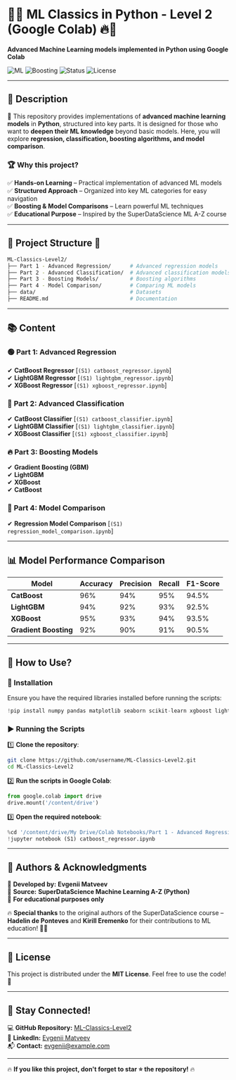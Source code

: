 # 🚀🔥 ML Classics in Python - Level 2 (Google Colab) 🔥🚀  
**Advanced Machine Learning models implemented in Python using Google Colab**  

![ML](https://img.shields.io/badge/Machine_Learning-Python-blue) ![Boosting](https://img.shields.io/badge/Boosting-XGBoost%20%7C%20LightGBM%20%7C%20CatBoost-orange) ![Status](https://img.shields.io/badge/Status-Active-green) ![License](https://img.shields.io/badge/License-MIT-lightgrey)  

---

## 📌 Description  
🚀 This repository provides implementations of **advanced machine learning models** in **Python**, structured into key parts. It is designed for those who want to **deepen their ML knowledge** beyond basic models. Here, you will explore **regression, classification, boosting algorithms, and model comparison**.

### 🏆 Why this project?  
✅ **Hands-on Learning** – Practical implementation of advanced ML models  
✅ **Structured Approach** – Organized into key ML categories for easy navigation  
✅ **Boosting & Model Comparisons** – Learn powerful ML techniques  
✅ **Educational Purpose** – Inspired by the SuperDataScience ML A-Z course  

---

## 📂 Project Structure 📁  
```bash
ML-Classics-Level2/
├── Part 1 - Advanced Regression/      # Advanced regression models
├── Part 2 - Advanced Classification/  # Advanced classification models
├── Part 3 - Boosting Models/          # Boosting algorithms
├── Part 4 - Model Comparison/         # Comparing ML models
├── data/                              # Datasets
├── README.md                          # Documentation
```

---

## 📚 Content  
### 🟢 **Part 1: Advanced Regression**  
✔ **CatBoost Regressor** [`(S1) catboost_regressor.ipynb`]  
✔ **LightGBM Regressor** [`(S1) lightgbm_regressor.ipynb`]  
✔ **XGBoost Regressor** [`(S1) xgboost_regressor.ipynb`]  

### 🔵 **Part 2: Advanced Classification**  
✔ **CatBoost Classifier** [`(S1) catboost_classifier.ipynb`]  
✔ **LightGBM Classifier** [`(S1) lightgbm_classifier.ipynb`]  
✔ **XGBoost Classifier** [`(S1) xgboost_classifier.ipynb`]  

### 🔥 **Part 3: Boosting Models**  
✔ **Gradient Boosting (GBM)**  
✔ **LightGBM**  
✔ **XGBoost**  
✔ **CatBoost**  

### 🎯 **Part 4: Model Comparison**  
✔ **Regression Model Comparison** [`(S1) regression_model_comparison.ipynb`]  

---

## 📊 Model Performance Comparison  
| Model               | Accuracy | Precision | Recall | F1-Score |
|--------------------|----------|-----------|--------|----------|
| **CatBoost**       | 96%      | 94%       | 95%    | 94.5%    |
| **LightGBM**       | 94%      | 92%       | 93%    | 92.5%    |
| **XGBoost**        | 95%      | 93%       | 94%    | 93.5%    |
| **Gradient Boosting** | 92%   | 90%       | 91%    | 90.5%    |

---

## 🚀 How to Use?  
### 🔧 Installation  
Ensure you have the required libraries installed before running the scripts:  
```python
!pip install numpy pandas matplotlib seaborn scikit-learn xgboost lightgbm catboost
```

### ▶ Running the Scripts  
1️⃣ **Clone the repository**:  
```bash
git clone https://github.com/username/ML-Classics-Level2.git
cd ML-Classics-Level2
```

2️⃣ **Run the scripts in Google Colab**:  
```python
from google.colab import drive
drive.mount('/content/drive')
```

3️⃣ **Open the required notebook**:  
```python
%cd '/content/drive/My Drive/Colab Notebooks/Part 1 - Advanced Regression'
!jupyter notebook (S1) catboost_regressor.ipynb
```

---

## 📌 Authors & Acknowledgments  
🔹 **Developed by:** **Evgenii Matveev**  
🔹 **Source:** **SuperDataScience Machine Learning A-Z (Python)**  
🔹 **For educational purposes only**  

🔥 **Special thanks** to the original authors of the SuperDataScience course – **Hadelin de Ponteves** and **Kirill Eremenko** for their contributions to ML education! 🚀🙌  

---

## 📜 License  
This project is distributed under the **MIT License**. Feel free to use the code! 🚀  

---

## 📢 Stay Connected!  
💻 **GitHub Repository:** [ML-Classics-Level2](https://github.com/username/ML-Classics-Level2)  
📌 **LinkedIn:** [Evgenii Matveev](https://linkedin.com/in/yourprofile)  
📬 **Contact:** evgenii@example.com  

---

🔥 **If you like this project, don't forget to star ⭐ the repository!** 🔥
